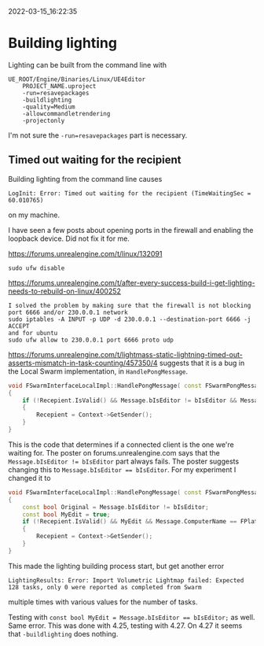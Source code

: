 2022-03-15_16:22:35

# Building lighting

Lighting can be built from the command line with
```
UE_ROOT/Engine/Binaries/Linux/UE4Editor 
    PROJECT_NAME.uproject
    -run=resavepackages
    -buildlighting
    -quality=Medium
    -allowcommandletrendering
    -projectonly
```
I'm not sure the `-run=resavepackages` part is necessary.


## Timed out waiting for the recipient

Building lighting from the command line causes
```
LogInit: Error: Timed out waiting for the recipient (TimeWaitingSec = 60.010765)
```
on my machine.

I have seen a few posts about opening ports in the firewall and enabling the loopback device.
Did not fix it for me.

https://forums.unrealengine.com/t/linux/132091
```
sudo ufw disable
```

https://forums.unrealengine.com/t/after-every-success-build-i-get-lighting-needs-to-rebuild-on-linux/400252
```
I solved the problem by making sure that the firewall is not blocking port 6666 and/or 230.0.0.1 network
sudo iptables -A INPUT -p UDP -d 230.0.0.1 --destination-port 6666 -j ACCEPT
and for ubuntu
sudo ufw allow to 230.0.0.1 port 6666 proto udp
```

https://forums.unrealengine.com/t/lightmass-static-lightning-timed-out-asserts-mismatch-in-task-counting/457350/4
suggests that it is a bug in the Local Swarm implementation, in `HandlePongMessage`.
```cpp
void FSwarmInterfaceLocalImpl::HandlePongMessage( const FSwarmPongMessage& Message, const TSharedRef<IMessageContext, ESPMode::ThreadSafe>& Context )
{
	if (!Recepient.IsValid() && Message.bIsEditor != bIsEditor && Message.ComputerName == FPlatformProcess::ComputerName())
	{
		Recepient = Context->GetSender();
	}
}
```

This is the code that determines if a connected client is the one we're waiting for.
The poster on forums.unrealengine.com says that the `Message.bIsEditor != bIsEditor` part always fails.
The poster suggests changing this to `Message.bIsEditor == bIsEditor`.
For my experiment I changed it to
```cpp
void FSwarmInterfaceLocalImpl::HandlePongMessage( const FSwarmPongMessage& Message, const TSharedRef<IMessageContext, ESPMode::ThreadSafe>& Context )
{
	const bool Original = Message.bIsEditor != bIsEditor;
	const bool MyEdit = true;
	if (!Recepient.IsValid() && MyEdit && Message.ComputerName == FPlatformProcess::ComputerName())
	{
		Recepient = Context->GetSender();
	}
}
```

This made the lighting building process start, but get another error
```
LightingResults: Error: Import Volumetric Lightmap failed: Expected 128 tasks, only 0 were reported as completed from Swarm
```
multiple times with various values for the number of tasks.

Testing with `const bool MyEdit = Message.bIsEditor == bIsEditor;` as well.
Same error.
This was done with 4.25, testing with 4.27.
On 4.27 it seems that `-buildlighting` does nothing.